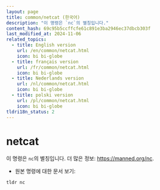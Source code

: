 ```yaml
---
layout: page
title: common/netcat (한국어)
description: "이 명령은 `nc`의 별칭입니다."
content_hash: 69c95b5ccffcfe61c891e3ba2946ec37dbcb303f
last_modified_at: 2024-11-06
related_topics:
  - title: English version
    url: /en/common/netcat.html
    icon: bi bi-globe
  - title: français version
    url: /fr/common/netcat.html
    icon: bi bi-globe
  - title: Nederlands version
    url: /nl/common/netcat.html
    icon: bi bi-globe
  - title: polski version
    url: /pl/common/netcat.html
    icon: bi bi-globe
tldri18n_status: 2
---
```

# netcat

이 명령은 `nc`의 별칭입니다.
더 많은 정보: <https://manned.org/nc>.

- 원본 명령에 대한 문서 보기:

`tldr nc`
